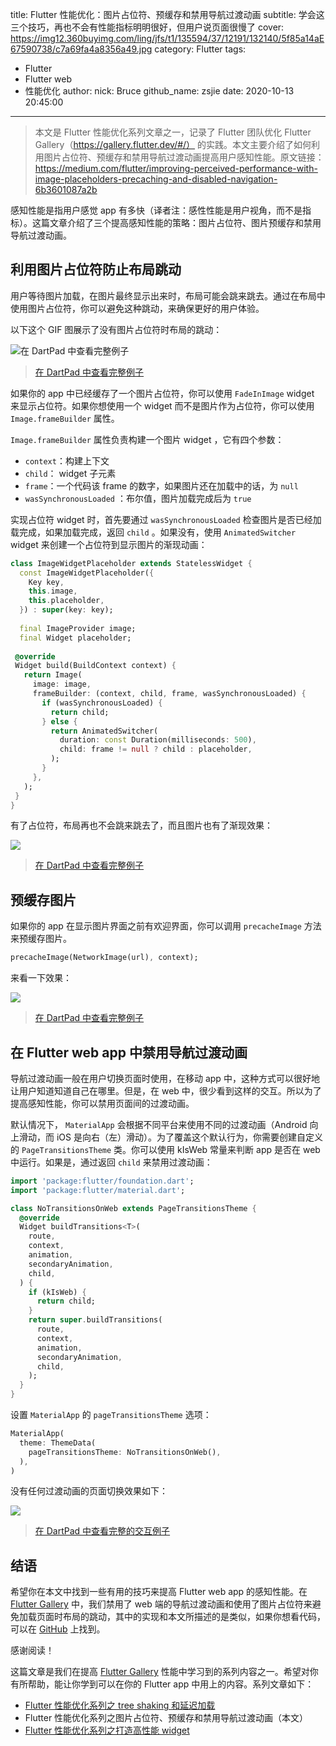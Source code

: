 title: Flutter 性能优化：图片占位符、预缓存和禁用导航过渡动画
subtitle: 学会这三个技巧，再也不会有性能指标明明很好，但用户说页面很慢了
cover: https://img12.360buyimg.com/ling/jfs/t1/135594/37/12191/132140/5f85a14aE67590738/c7a69fa4a8356a49.jpg
category: Flutter
tags: 
  - Flutter
  - Flutter web
  - 性能优化
author:
  nick: Bruce
  github_name: zsjie
date: 2020-10-13 20:45:00

---

> 本文是 Flutter 性能优化系列文章之一，记录了 Flutter 团队优化 Flutter Gallery（https://gallery.flutter.dev/#/） 的实践。本文主要介绍了如何利用图片占位符、预缓存和禁用导航过渡动画提高用户感知性能。原文链接：https://medium.com/flutter/improving-perceived-performance-with-image-placeholders-precaching-and-disabled-navigation-6b3601087a2b

感知性能是指用户感觉 app 有多快（译者注：感性性能是用户视角，而不是指标）。这篇文章介绍了三个提高感知性能的策略：图片占位符、图片预缓存和禁用导航过渡动画。

## 利用图片占位符防止布局跳动

用户等待图片加载，在图片最终显示出来时，布局可能会跳来跳去。通过在布局中使用图片占位符，你可以避免这种跳动，来确保更好的用户体验。

以下这个 GIF 图展示了没有图片占位符时布局的跳动：

![在 DartPad 中查看完整例子](https://storage.360buyimg.com/ling-gif/1_Pp2MNotBJdSHDcW3Fhz19A_1601651160336_f4d.gif)

> [在 DartPad 中查看完整例子](https://dartpad.dev/embed-flutter.html?gh_owner=perclasson&gh_repo=flutter_code&gh_path=images_jumping_around/lib&theme=dark)

如果你的 app 中已经缓存了一个图片占位符，你可以使用  `FadeInImage`  widget 来显示占位符。如果你想使用一个 widget 而不是图片作为占位符，你可以使用  `Image.frameBuilder` 属性。

`Image.frameBuilder` 属性负责构建一个图片 widget ，它有四个参数：

- `context`：构建上下文
- `child`： widget 子元素
- `frame`：一个代码该 frame 的数字，如果图片还在加载中的话，为 `null` 
- `wasSynchronousLoaded` ：布尔值，图片加载完成后为 `true`

实现占位符 widget 时，首先要通过 `wasSynchronousLoaded` 检查图片是否已经加载完成，如果加载完成，返回  `child` 。如果没有，使用 `AnimatedSwitcher`  widget 来创建一个占位符到显示图片的渐现动画：

```dart
class ImageWidgetPlaceholder extends StatelessWidget {
  const ImageWidgetPlaceholder({
    Key key,
    this.image,
    this.placeholder,
  }) : super(key: key);
  
  final ImageProvider image;
  final Widget placeholder;
  
 @override
 Widget build(BuildContext context) {
   return Image(
     image: image,
     frameBuilder: (context, child, frame, wasSynchronousLoaded) {
       if (wasSynchronousLoaded) {
         return child;
       } else {
         return AnimatedSwitcher(
           duration: const Duration(milliseconds: 500),
           child: frame != null ? child : placeholder,
         );
       }
     },
   );
 }
}
```

有了占位符，布局再也不会跳来跳去了，而且图片也有了渐现效果：

![](https://storage.360buyimg.com/ling-gif/1_ZI2zrU2e21dkkHtn49qskw_1601652007411_237.gif)

> [在 DartPad 中查看完整例子](https://dartpad.dev/embed-flutter.html?gh_owner=perclasson&gh_repo=flutter_code&gh_path=images_with_placeholders/lib&theme=dark)

## 预缓存图片

如果你的 app 在显示图片界面之前有欢迎界面，你可以调用 `precacheImage` 方法来预缓存图片。

```dart
precacheImage(NetworkImage(url), context);
```

来看一下效果：

![](https://storage.360buyimg.com/ling-gif/1_iAiugn-WYkk7620I7TgMVg_1601652141979_7cd.gif)
> [在 DartPad 中查看完整例子](https://dartpad.dev/embed-flutter.html?gh_owner=perclasson&gh_repo=flutter_code&gh_path=precached_images/lib&theme=dark)


## 在 Flutter web app 中禁用导航过渡动画

导航过渡动画一般在用户切换页面时使用，在移动 app 中，这种方式可以很好地让用户知道知道自己在哪里。但是，在 web 中，很少看到这样的交互。所以为了提高感知性能，你可以禁用页面间的过渡动画。

默认情况下， `MaterialApp` 会根据不同平台来使用不同的过渡动画（Android 向上滑动，而 iOS 是向右（左）滑动）。为了覆盖这个默认行为，你需要创建自定义的 `PageTransitionsTheme` 类。你可以使用  kIsWeb 常量来判断 app 是否在 web 中运行。如果是，通过返回 `child` 来禁用过渡动画：

```dart
import 'package:flutter/foundation.dart';
import 'package:flutter/material.dart';

class NoTransitionsOnWeb extends PageTransitionsTheme {
  @override
  Widget buildTransitions<T>(
    route,
    context,
    animation,
    secondaryAnimation,
    child,
  ) {
    if (kIsWeb) {
      return child;
    }
    return super.buildTransitions(
      route,
      context,
      animation,
      secondaryAnimation,
      child,
    );
  }
}
```

设置 `MaterialApp` 的 `pageTransitionsTheme` 选项：

```dart
MaterialApp(
  theme: ThemeData(
    pageTransitionsTheme: NoTransitionsOnWeb(),
  ),
)
```

没有任何过渡动画的页面切换效果如下：

![](https://storage.360buyimg.com/ling-gif/1_Db6XWyMRM9gGhSEpHY6w7A_1601652397748_bad.gif)

> [在 DartPad 中查看完整的交互例子](https://dartpad.dev/embed-flutter.html?gh_owner=perclasson&gh_repo=flutter_code&gh_path=precached_images/lib&theme=dark)

## 结语

希望你在本文中找到一些有用的技巧来提高 Flutter web app 的感知性能。在 [Flutter Gallery](https://gallery.flutter.dev/#/) 中，我们禁用了 web 端的导航过渡动画和使用了图片占位符来避免加载页面时布局的跳动，其中的实现和本文所描述的是类似，如果你想看代码，可以在 [GitHub](https://github.com/flutter/gallery) 上找到。

感谢阅读！

这篇文章是我们在提高 [Flutter Gallery](https://gallery.flutter.dev/#/) 性能中学习到的系列内容之一。希望对你有所帮助，能让你学到可以在你的 Flutter app 中用上的内容。系列文章如下：

- [Flutter 性能优化系列之 tree shaking 和延迟加载](https://medium.com/flutter/optimizing-performance-in-flutter-web-apps-with-tree-shaking-and-deferred-loading-535fbe3cd674)
- Flutter 性能优化系列之图片占位符、预缓存和禁用导航过渡动画（本文）
- [Flutter 性能优化系列之打造高性能 widget](https://medium.com/flutter/building-performant-flutter-widgets-3b2558aa08fa)


